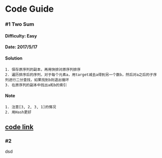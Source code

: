 # Code Guide
### #1 Two Sum
#### Difficulty: Easy
#### Date: 2017/5/17
#### Solution
```
1. 保存原序列的副本，再用快排对原序列排序
2. 遍历排序后的序列，对于每个元素a，用target减去a得到另一个数b，然后对a之后的子序列进行二分查找，如果找到b则退出循环
3. 在原序列的副本中找出a和b的索引
```
#### Note
```
1. 注意[3, 2, 3, 1]的情况
2. 用Hash更好
```
[code link](https://github.com/chenup/LeetCode/blob/master/two_sum.cpp)
---
### #2
dsd
